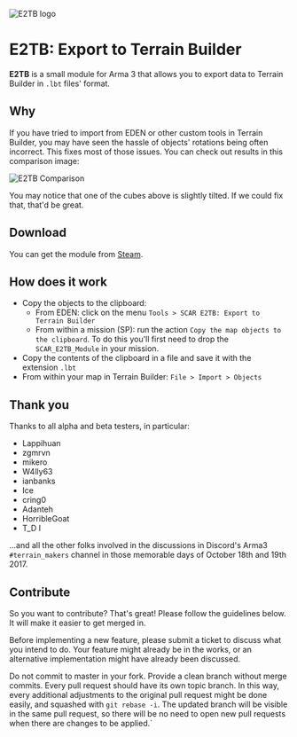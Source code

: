 ![E2TB logo](https://cldup.com/isZPFlSHn0.png)

# E2TB: Export to Terrain Builder

**E2TB** is a small module for Arma 3 that allows you to export data to Terrain Builder in `.lbt` files' format.


## Why
If you have tried to import from EDEN or other custom tools in Terrain Builder, you may have seen the hassle of objects' rotations being often incorrect. This fixes most of those issues. You can check out results in this comparison image:

![E2TB Comparison](https://cldup.com/eOdeb2Gtga.jpg)

You may notice that one of the cubes above is slightly tilted. If we could fix that, that'd be great.

## Download

You can get the module from [Steam](http://steamcommunity.com/sharedfiles/filedetails/?id=1145478729).

## How does it work

  * Copy the objects to the clipboard:
    * From EDEN: click on the menu `Tools > SCAR E2TB: Export to Terrain Builder`
    * From within a mission (SP): run the action `Copy the map objects to the clipboard`. To do this you'll first need to drop the `SCAR_E2TB_Module` in your mission.
  * Copy the contents of the clipboard in a file and save it with the extension `.lbt`
  * From within your map in Terrain Builder: `File > Import > Objects`

## Thank you

Thanks to all alpha and beta testers, in particular:

  * Lappihuan
  * zgmrvn
  * mikero
  * W4lly63
  * ianbanks
  * Ice
  * cring0
  * Adanteh
  * HorribleGoat
  * T_D I

...and all the other folks involved in the discussions in Discord's Arma3 `#terrain_makers` channel in those memorable days of October 18th and 19th 2017.

## Contribute

So you want to contribute? That's great! Please follow the guidelines below. It will make it easier to get merged in.

Before implementing a new feature, please submit a ticket to discuss what you intend to do. Your feature might already be in the works, or an alternative implementation might have already been discussed.

Do not commit to master in your fork. Provide a clean branch without merge commits. Every pull request should have its own topic branch. In this way, every additional adjustments to the original pull request might be done easily, and squashed with `git rebase -i`. The updated branch will be visible in the same pull request, so there will be no need to open new pull requests when there are changes to be applied.`
